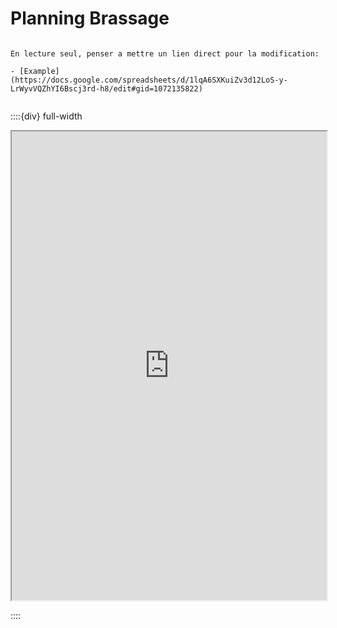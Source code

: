 # Planning Brassage

```{note}

En lecture seul, penser a mettre un lien direct pour la modification:

- [Example](https://docs.google.com/spreadsheets/d/1lqA6SXKuiZv3d12LoS-y-LrWyvVQZhYI6Bscj3rd-h8/edit#gid=1072135822)


```

::::{div} full-width

<iframe src="https://docs.google.com/spreadsheets/d/e/2PACX-1vR51X3qVK9mULdfCYBzZ2Fj9bm4ueMqTIUbOOTDztiVF8g-rhBGGznNmKz1jTapRsrnquZRKlHVpS35/pubhtml?widget=true&amp;headers=false" width=100% height=750px ></iframe>


::::


